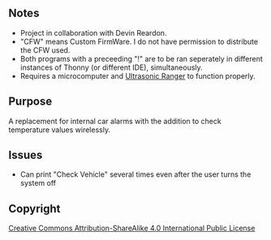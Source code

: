 ## Notes
- Project in collaboration with Devin Reardon.
- "CFW" means Custom FirmWare. I do not have permission to distribute the CFW used.
- Both programs with a preceeding "!" are to be ran seperately in different instances of Thonny (or different IDE), simultaneously.
- Requires a microcomputer and [Ultrasonic Ranger](https://wiki.seeedstudio.com/Grove-Ultrasonic_Ranger/) to function properly.


## Purpose

A replacement for internal car alarms with the addition to check temperature values wirelessly.


## Issues

- Can print "Check Vehicle" several times even after the user turns the system off


## Copyright

[Creative Commons Attribution-ShareAlike 4.0 International Public
License](https://creativecommons.org/licenses/by-sa/4.0/deed.en)

